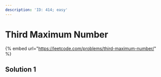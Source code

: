```yaml
---
description: 'ID: 414; easy'
---
```


# Third Maximum Number

{% embed url="https://leetcode.com/problems/third-maximum-number/" %}

## Solution 1

```go

```


